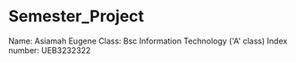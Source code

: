 # Semester_Project
Name: Asiamah Eugene
Class: Bsc Information Technology ('A' class)
Index number: UEB3232322
